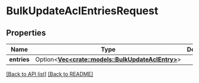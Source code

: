 # BulkUpdateAclEntriesRequest

## Properties

Name | Type | Description | Notes
------------ | ------------- | ------------- | -------------
**entries** | Option<[**Vec&lt;crate::models::BulkUpdateAclEntry&gt;**](BulkUpdateAclEntry.md)> |  | 

[[Back to API list]](../README.md#documentation-for-api-endpoints) [[Back to README]](../README.md)



